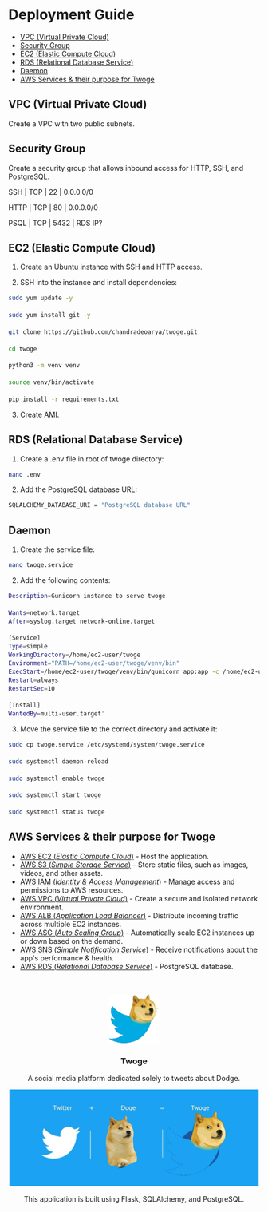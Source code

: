 # Deployment Guide

- [VPC (Virtual Private Cloud)](#vpc-virtual-private-cloud)
- [Security Group](#security-group)
- [EC2 (Elastic Compute Cloud)](#ec2-elastic-compute-cloud)
- [RDS (Relational Database Service)](#rds-relational-database-service)
- [Daemon](#daemon)
- [AWS Services \& their purpose for Twoge](#aws-services--their-purpose-for-twoge)

## VPC (Virtual Private Cloud)

Create a VPC with two public subnets.

## Security Group

Create a security group that allows inbound access for HTTP, SSH, and PostgreSQL.

SSH  | TCP | 22   | 0.0.0.0/0

HTTP | TCP | 80   | 0.0.0.0/0

PSQL | TCP | 5432 | RDS IP?

## EC2 (Elastic Compute Cloud)

1. Create an Ubuntu instance with SSH and HTTP access.

2. SSH into the instance and install dependencies:

```sh
sudo yum update -y

sudo yum install git -y

git clone https://github.com/chandradeoarya/twoge.git

cd twoge

python3 -m venv venv

source venv/bin/activate

pip install -r requirements.txt
```

3. Create AMI.

## RDS (Relational Database Service)

1. Create a .env file in root of twoge directory:

```sh
nano .env
```

2. Add the PostgreSQL database URL:

```sh
SQLALCHEMY_DATABASE_URI = "PostgreSQL database URL"
```

## Daemon

1. Create the service file:

```sh
nano twoge.service
```

2. Add the following contents:

```sh
Description=Gunicorn instance to serve twoge

Wants=network.target
After=syslog.target network-online.target

[Service]
Type=simple
WorkingDirectory=/home/ec2-user/twoge
Environment="PATH=/home/ec2-user/twoge/venv/bin"
ExecStart=/home/ec2-user/twoge/venv/bin/gunicorn app:app -c /home/ec2-user/twoge/gunicorn_config.py
Restart=always
RestartSec=10

[Install]
WantedBy=multi-user.target'
```

3. Move the service file to the correct directory and activate it:

```sh
sudo cp twoge.service /etc/systemd/system/twoge.service

sudo systemctl daemon-reload

sudo systemctl enable twoge

sudo systemctl start twoge

sudo systemctl status twoge
```

## AWS Services & their purpose for Twoge

- [AWS EC2 (*Elastic Compute Cloud*)](https://aws.amazon.com/ec2/) - Host the application.
- [AWS S3 (*Simple Storage Service*)](https://aws.amazon.com/s3/) - Store static files, such as images, videos, and other assets.
- [AWS IAM (*Identity & Access Management*)](https://aws.amazon.com/iam/) - Manage access and permissions to AWS resources.
- [AWS VPC (*Virtual Private Cloud*)](https://aws.amazon.com/vpc/) - Create a secure and isolated network environment.
- [AWS ALB (*Application Load Balancer*)](https://aws.amazon.com/alb/) - Distribute incoming traffic across multiple EC2 instances.
- [AWS ASG (*Auto Scaling Group*)](https://docs.aws.amazon.com/autoscaling/ec2/userguide/what-is-amazon-ec2-auto-scaling.html) - Automatically scale EC2 instances up or down based on the demand.
- [AWS SNS (*Simple Notification Service*)](https://aws.amazon.com/sns/) - Receive notifications about the app's performance & health.
- [AWS RDS (*Relational Database Service*)](https://aws.amazon.com/rds/) - PostgreSQL database.

<br>
<br>

<div align="center">
 <img
  width="100"
  alt="Project Twoge"
  src="./img/twoge.png" />
 <h3>Twoge</h3>
 <p>A social media platform dedicated solely to tweets about Dodge.</p>
</div>

<div align="center">
 <img
  width="500"
  alt="Project Twoge"
  src="./img/twoge-cover.png" />
 <p>This application is built using Flask, SQLAlchemy, and PostgreSQL.</p>
</div>
